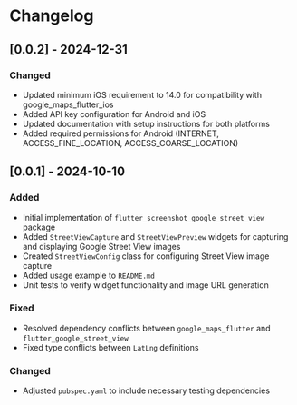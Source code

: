 # Changelog

## [0.0.2] - 2024-12-31
### Changed
- Updated minimum iOS requirement to 14.0 for compatibility with google_maps_flutter_ios
- Added API key configuration for Android and iOS
- Updated documentation with setup instructions for both platforms
- Added required permissions for Android (INTERNET, ACCESS_FINE_LOCATION, ACCESS_COARSE_LOCATION)

## [0.0.1] - 2024-10-10
### Added
- Initial implementation of `flutter_screenshot_google_street_view` package
- Added `StreetViewCapture` and `StreetViewPreview` widgets for capturing and displaying Google Street View images
- Created `StreetViewConfig` class for configuring Street View image capture
- Added usage example to `README.md`
- Unit tests to verify widget functionality and image URL generation

### Fixed
- Resolved dependency conflicts between `google_maps_flutter` and `flutter_google_street_view`
- Fixed type conflicts between `LatLng` definitions

### Changed
- Adjusted `pubspec.yaml` to include necessary testing dependencies
